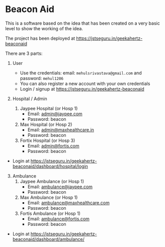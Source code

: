 # Beacon Aid

This is a software based on the idea that has been created on a very basic level to show the working of the idea.

The project has been deployed at https://jstseguru.in/geekahertz-beaconaid

There are 3 parts:
1. User
    - Use the credentials: email: `mehulsrivastava@gmail.com` and password: `mehul1206`
    - You can also register a new account with your own credentials
    - Login / signup at https://jstseguru.in/geekahertz-beaconaid



2. Hospital / Admin
    1. Jaypee Hospital (or Hosp 1)
        - Email: admin@jaypee.com
        - Password: beacon
    2. Max Hospital (or Hosp 2)
        - Email: admin@maxhealthcare.in
        - Password: beacon
    3. Fortix Hospital (or Hosp 3)
        - Email: admin@fortis.com
        - Password: beacon
- Login at https://jstseguru.in/geekahertz-beaconaid/dashboard/hospital/login





3. Ambulance
    1. Jaypee Ambulance (or Hosp 1)
        - Email: ambulance@jaypee.com
        - Password: beacon
    2. Max Ambulance (or Hosp 1)
        - Email: ambulance@maxhealthcare.com
        - Password: beacon
    3. Fortis Ambulance (or Hosp 1)
        - Email: ambulance@fortis.com
        - Password: beacon
- Login at https://jstseguru.in/geekahertz-beaconaid/dashboard/ambulance/
